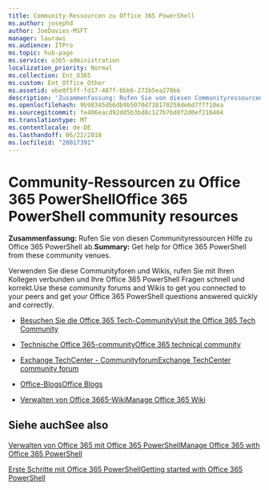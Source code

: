 ```yaml
---
title: Community-Ressourcen zu Office 365 PowerShell
ms.author: josephd
author: JoeDavies-MSFT
manager: laurawi
ms.audience: ITPro
ms.topic: hub-page
ms.service: o365-administration
localization_priority: Normal
ms.collection: Ent_O365
ms.custom: Ent_Office_Other
ms.assetid: ebe0f5ff-fd17-487f-bbb6-271b5ea270bb
description: 'Zusammenfassung: Rufen Sie von diesen Communityressourcen Hilfe zu Office 365 PowerShell ab.'
ms.openlocfilehash: 9b98345db6db9b5070d738170258de6d7fff10ea
ms.sourcegitcommit: fe406eacd92dd5b3bd8c127b7bd8f2d0ef216404
ms.translationtype: MT
ms.contentlocale: de-DE
ms.lasthandoff: 06/22/2018
ms.locfileid: "20017391"
---
```

# <a name="office-365-powershell-community-resources"></a><span data-ttu-id="8aee2-103">Community-Ressourcen zu Office 365 PowerShell</span><span class="sxs-lookup"><span data-stu-id="8aee2-103">Office 365 PowerShell community resources</span></span>

 <span data-ttu-id="8aee2-104">**Zusammenfassung:** Rufen Sie von diesen Communityressourcen Hilfe zu Office 365 PowerShell ab.</span><span class="sxs-lookup"><span data-stu-id="8aee2-104">**Summary:** Get help for Office 365 PowerShell from these community venues.</span></span>
  
<span data-ttu-id="8aee2-105">Verwenden Sie diese Communityforen und Wikis, rufen Sie mit Ihren Kollegen verbunden und Ihre Office 365 PowerShell Fragen schnell und korrekt.</span><span class="sxs-lookup"><span data-stu-id="8aee2-105">Use these community forums and Wikis to get you connected to your peers and get your Office 365 PowerShell questions answered quickly and correctly.</span></span> 
  
- [<span data-ttu-id="8aee2-106">Besuchen Sie die Office 365 Tech-Community</span><span class="sxs-lookup"><span data-stu-id="8aee2-106">Visit the Office 365 Tech Community</span></span>](https://techcommunity.microsoft.com/t5/Office-365/ct-p/Office365)
    
- [<span data-ttu-id="8aee2-107">Technische Office 365-community</span><span class="sxs-lookup"><span data-stu-id="8aee2-107">Office 365 technical community</span></span>](https://techcommunity.microsoft.com/t5/Office-365/ct-p/Office365)
    
- [<span data-ttu-id="8aee2-108">Exchange TechCenter - Communityforum</span><span class="sxs-lookup"><span data-stu-id="8aee2-108">Exchange TechCenter community forum</span></span>](https://social.technet.microsoft.com/Forums/exchange/en-US/home?forum=exchangesvrgeneral)
    
- [<span data-ttu-id="8aee2-109">Office-Blogs</span><span class="sxs-lookup"><span data-stu-id="8aee2-109">Office Blogs</span></span>](https://blogs.office.com/)
    
- [<span data-ttu-id="8aee2-110">Verwalten von Office 3665-Wiki</span><span class="sxs-lookup"><span data-stu-id="8aee2-110">Manage Office 365 Wiki</span></span>](https://community.office365.com/en-us/w/manage/default.aspx)
    
## <a name="see-also"></a><span data-ttu-id="8aee2-111">Siehe auch</span><span class="sxs-lookup"><span data-stu-id="8aee2-111">See also</span></span>

#### 

[<span data-ttu-id="8aee2-112">Verwalten von Office 365 mit Office 365 PowerShell</span><span class="sxs-lookup"><span data-stu-id="8aee2-112">Manage Office 365 with Office 365 PowerShell</span></span>](manage-office-365-with-office-365-powershell.md)
  
[<span data-ttu-id="8aee2-113">Erste Schritte mit Office 365 PowerShell</span><span class="sxs-lookup"><span data-stu-id="8aee2-113">Getting started with Office 365 PowerShell</span></span>](getting-started-with-office-365-powershell.md)

